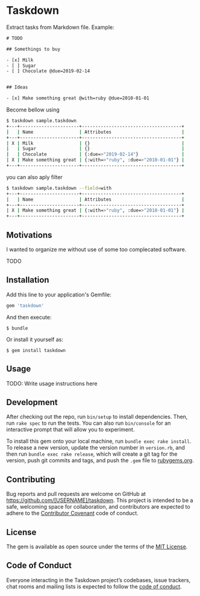 # Taskdown

Extract tasks from Markdown file. Example:

~~~txt
# TODO

## Somethings to buy

- [x] Milk
- [ ] Sugar
- [ ] Chocolate @due=2019-02-14


## Ideas

- [x] Make something great @with=ruby @due=2010-01-01

~~~

Become bellow using

~~~bash
$ taskdown sample.taskdown
+---+----------------------+-------------------------------------+
|   | Name                 | Attributes                          |
+---+----------------------+-------------------------------------+
| X | Milk                 | {}                                  |
|   | Sugar                | {}                                  |
|   | Chocolate            | {:due=>"2019-02-14"}                |
| X | Make something great | {:with=>"ruby", :due=>"2010-01-01"} |
+---+----------------------+-------------------------------------+
~~~

you can also aply filter

~~~bash
$ taskdown sample.taskdown --field=with
+---+----------------------+-------------------------------------+
|   | Name                 | Attributes                          |
+---+----------------------+-------------------------------------+
| X | Make something great | {:with=>"ruby", :due=>"2010-01-01"} |
+---+----------------------+-------------------------------------+
~~~



## Motivations

I wanted to organize me without use of some too complecated software. 

TODO

## Installation

Add this line to your application's Gemfile:

```ruby
gem 'taskdown'
```

And then execute:

    $ bundle

Or install it yourself as:

    $ gem install taskdown

## Usage

TODO: Write usage instructions here

## Development

After checking out the repo, run `bin/setup` to install dependencies. Then, run `rake spec` to run the tests. You can also run `bin/console` for an interactive prompt that will allow you to experiment.

To install this gem onto your local machine, run `bundle exec rake install`. To release a new version, update the version number in `version.rb`, and then run `bundle exec rake release`, which will create a git tag for the version, push git commits and tags, and push the `.gem` file to [rubygems.org](https://rubygems.org).

## Contributing

Bug reports and pull requests are welcome on GitHub at https://github.com/[USERNAME]/taskdown. This project is intended to be a safe, welcoming space for collaboration, and contributors are expected to adhere to the [Contributor Covenant](http://contributor-covenant.org) code of conduct.

## License

The gem is available as open source under the terms of the [MIT License](https://opensource.org/licenses/MIT).

## Code of Conduct

Everyone interacting in the Taskdown project’s codebases, issue trackers, chat rooms and mailing lists is expected to follow the [code of conduct](https://github.com/[USERNAME]/taskdown/blob/master/CODE_OF_CONDUCT.md).

